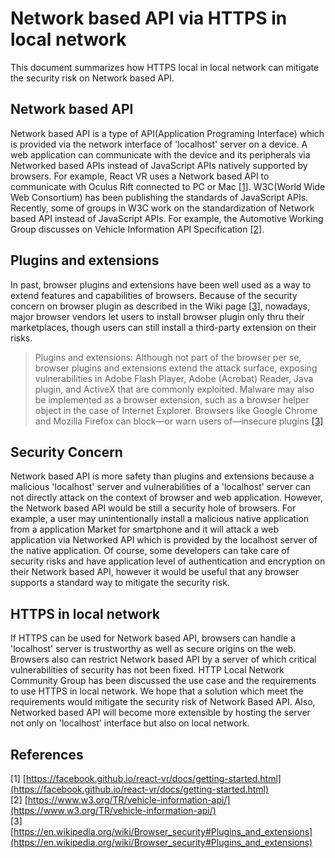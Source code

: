 # Network based API via HTTPS in local network

This document summarizes how HTTPS local in local network can mitigate the security risk on Network based API.

## Network based API
Network based API is a type of API(Application Programing Interface) which is provided via the network interface of 'localhost' server on a device. A web application can communicate with the device and its peripherals via Networked based APIs instead of JavaScript APIs natively supported by browsers.
For example, React VR uses a Network based API to communicate with Oculus Rift connected to PC or Mac  [[1]](https://facebook.github.io/react-vr/docs/getting-started.html).
W3C(World Wide Web Consortium) has been publishing the standards of JavaScript APIs. Recently, some of groups in W3C work on the standardization of Network based API instead of JavaScript APIs. For example, the Automotive Working Group discusses on Vehicle Information API Specification [[2]](https://www.w3.org/TR/vehicle-information-api/).

## Plugins and extensions
In past, browser plugins and extensions have been well used as a way to extend features and capabilities of browsers. Because of the security concern on browser plugin as described in the Wiki page [[3]](https://en.wikipedia.org/wiki/Browser_security#Plugins_and_extensions), nowadays, major browser vendors let users to install browser plugin only thru their marketplaces, though users can still install a third-party extension on their risks.

> Plugins and extensions:
Although not part of the browser per se, browser plugins and extensions extend the attack surface, exposing vulnerabilities in Adobe Flash Player, Adobe (Acrobat) Reader, Java plugin, and ActiveX that are commonly exploited. Malware may also be implemented as a browser extension, such as a browser helper object in the case of Internet Explorer. Browsers like Google Chrome and Mozilla Firefox can block—or warn users of—insecure plugins [[3]](https://en.wikipedia.org/wiki/Browser_security#Plugins_and_extensions)

## Security Concern
Network based API is more safety than plugins and extensions because a malicious 'localhost' server and vulnerabilities of a 'localhost' server can not directly attack on the context of browser and web application. However, the Network based API would be still a security hole of browsers. For example, a user may unintentionally install a malicious native application from a application Market for smartphone and it will attack a web application via Networked API which is provided by the localhost server of the native application. Of course,  some developers can take care of security risks and have application level of authentication and encryption on their Network based API, however it would be useful that any browser supports a standard way to mitigate the security risk.

## HTTPS in local network
If HTTPS can be used for Network based API, browsers can handle a 'localhost' server is trustworthy as well as  secure origins on the web. Browsers also can restrict Network based API by a server of which critical vulnerabilities of security has not been fixed.
HTTP Local Network Community Group has been discussed the use case and the requirements to use HTTPS in local network. We hope that a solution which meet the requirements would mitigate the security risk of Network Based API. Also, Networked based API will become more extensible by hosting the server not only on 'localhost' interface but also on local network.

## References
[1] [https://facebook.github.io/react-vr/docs/getting-started.html](https://facebook.github.io/react-vr/docs/getting-started.html)  
[2] [https://www.w3.org/TR/vehicle-information-api/](https://www.w3.org/TR/vehicle-information-api/)  
[3]
[https://en.wikipedia.org/wiki/Browser_security#Plugins_and_extensions](https://en.wikipedia.org/wiki/Browser_security#Plugins_and_extensions)
